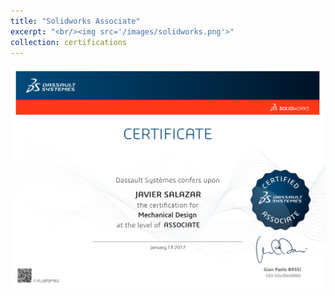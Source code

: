 ```yaml
---
title: "Solidworks Associate"
excerpt: "<br/><img src='/images/solidworks.png'>"
collection: certifications
---
```

[![solidworks](/images/solidworks.png "Press image for link")](https://javiersc1.github.io/files/solidworks.pdf)
